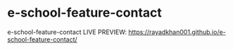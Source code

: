 # e-school-feature-contact
e-school-feature-contact
LIVE PREVIEW:
https://rayadkhan001.github.io/e-school-feature-contact/
